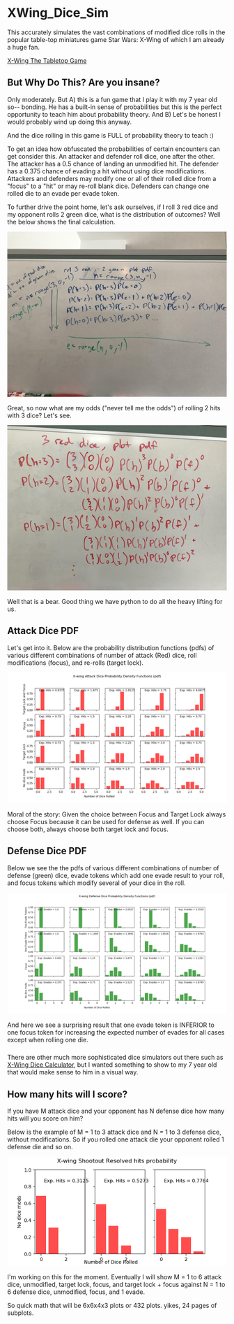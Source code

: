 # XWing_Dice_Sim
This accurately simulates the vast combinations of modified dice rolls in the popular table-top miniatures game Star Wars: X-Wing of which I am already a huge fan.

[X-Wing The Tabletop Game](https://www.fantasyflightgames.com/en/products/x-wing/)

## But Why Do This? Are you insane?

Only moderately. But A) this is a fun game that I play it with my 7 year old so-- bonding. He has a built-in sense of probabilities but this is the perfect opportunity to teach him about probability theory. And B) Let's be honest I would probably wind up doing this anyway.

And the dice rolling in this game is FULL of probability theory to teach :)

To get an idea how obfuscated the probabilities of certain encounters can get consider this.
An attacker and defender roll dice, one after the other.
The attacker has a 0.5 chance of landing an unmodified hit.
The defender has a 0.375 chance of evading a hit without using dice modifications.
Attackers and defenders may modify one or all of their rolled dice from a "focus" to a "hit" or may re-roll blank dice. Defenders can change one rolled die to an evade per evade token.

To further drive the point home, let's ask ourselves, if I roll 3 red dice and my opponent rolls 2 green dice, what is the distribution of outcomes? Well the below shows the final calculation.

![Outcomes](/counting.jpg)

Great, so now what are my odds ("never tell me the odds") of rolling 2 hits with 3 dice? Let's see.

![Hits math](/hits_pdf.jpg)

Well that is a bear. Good thing we have python to do all the heavy lifting for us.

## Attack Dice PDF
Let's get into it. Below are the probability distribution functions (pdfs) of various different combinations of number of attack (Red) dice, roll modifications (focus), and re-rolls (target lock).

![Attack Dice pdfs](/Figure_1.png)

Moral of the story: Given the choice between Focus and Target Lock always choose Focus because it can be used for defense as well. If you can choose both, always choose both target lock and focus.

## Defense Dice PDF
Below we see the the pdfs of various different combinations of number of defense (green) dice, evade tokens which add one evade result to your roll, and focus tokens which modify several of your dice in the roll.

![Defense Dice pdfs](/Figure_2.png)

And here we see a surprising result that one evade token is INFERIOR to one focus token for increasing the expected number of evades for all cases except when rolling one die.

###
There are other much more sophisticated dice simulators out there such as [X-Wing Dice Calculator](http://xwing.gateofstorms.net/2/multi/), but I wanted something to show to my 7 year old that would make sense to him in a visual way.

## How many hits will I score?
If you have M attack dice and your opponent has N defense dice how many hits will you score on him?

Below is the example of M = 1 to 3 attack dice and N = 1 to 3 defense dice, without modifications. So if you rolled one attack die your opponent rolled 1 defense die and so on.

![Resolved Hits](/Figure_3.png)

I'm working on this for the moment. Eventually I will show M = 1 to 6 attack dice, unmodified, target lock, focus, and target lock + focus against N = 1 to 6 defense dice, unmodified, focus, and 1 evade.

So quick math that will be 6x6x4x3 plots or 432 plots. yikes, 24 pages of subplots.
